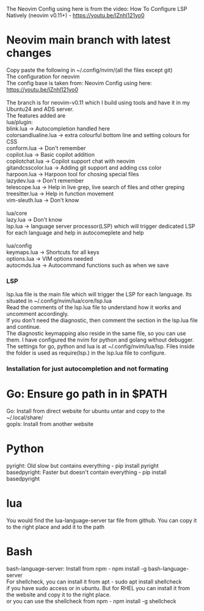 The Neovim Config using here is from the video:
How To Configure LSP Natively (neovim v0.11+) - https://youtu.be/IZnhl121yo0
# Neovim main branch with latest changes
Copy paste the following in ~/.config/nvim/(all the files except git)<br>
The configuration for neovim<br>
The config base is taken from: Neovim Config using here: https://youtu.be/IZnhl121yo0<br>
<br>
The branch is for neovim-v0.11 which I build using tools and have it in my Ubuntu24 and ADS server. <br>
The features added are<br>
lua/plugin:<br>
blink.lua -> Autocompletion handled here<br>
colorsandlualine.lua -> extra colourful bottom line and setting colours for CSS<br>
conform.lua -> Don't remember<br>
copilot.lua -> Basic copilot addition<br>
copilotchat.lua -> Copilot support chat with neovim<br>
gitandcsscolor.lua -> Adding git support and adding css color<br>
harpoon.lua -> Harpoon tool for chosing special files<br>
lazydev.lua -> Don't remember<br>
telescope.lua -> Help in live grep, live search of files and other greping<br>
treesitter.lua -> Help in function movement<br>
vim-sleuth.lua -> Don't know<br>
<br>
lua/core<br>
lazy.lua -> Don't know<br>
lsp.lua -> language server processor(LSP) which will trigger dedicated LSP for each language and help in autocomeplete and help<br>
<br>
lua/config<br>
keymaps.lua -> Shortcuts for all keys<br>
options.lua -> VIM options needed<br>
autocmds.lua -> Autocommand functions such as when we save<br>

### LSP
lsp.lua file is the main file which will trigger the LSP for each language. Its situated in ~/.config/nvim/lua/core/lsp.lua<br>
Read the comments of the lsp.lua file to understand how it works and uncomment accordingly.<br>
If you don't need the diagnostic, then comment the section in the lsp.lua file and continue.<br>
The diagnostic keymapping also reside in the same file, so you can use them. I have configured the nvim for python and golang without debugger.<br>
The settings for go, python and lua is at ~/.config/nvim/lua/lsp. Files inside the folder is used as require(lsp.<filename>) in the lsp.lua file to configure.<br>

### Installation for just autocompletion and not formating
Go: Ensure go path in in $PATH
==============================
Go: Install from direct website for ubuntu untar and copy to the ~/.local/share/<br>
gopls: Install from another website <br>

Python
======
pyright: Old slow but contains everything - pip install pyright<br>
basedpyright: Faster but doesn't contain everything - pip install basedpyright<br>

lua
===
You would find the lua-language-server tar file from github. You can copy it to the right place and add it to the path <br>

Bash
====
bash-language-server: Install from npm - npm install -g bash-language-server<br>
For shellcheck, you can install it from apt - sudo apt install shellcheck<br> if you have sudo access or in ubuntu. But for RHEL you can install it from the website and copy it to the right place.<br> or you can use the shellcheck from npm - npm install -g shellcheck<br> 
